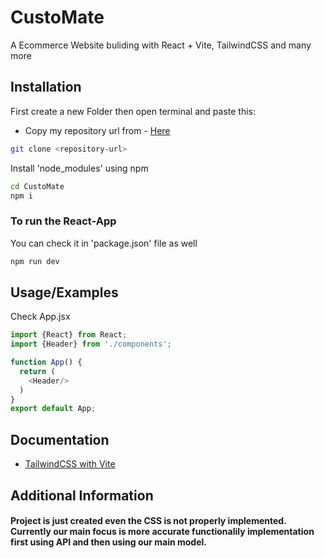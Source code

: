 # CustoMate

A Ecommerce Website buliding with React + Vite, TailwindCSS and many more

## Installation

First create a new Folder then open terminal and paste this:
- Copy my repository url from - [Here](https://github.com/diptayanGit/CustoMate.git)
```bash
git clone <repository-url>
```

Install 'node_modules' using npm
```bash
cd CustoMate
npm i
```



### To run the React-App
You can check it in 'package.json' file as well

```bash
npm run dev
```


## Usage/Examples
Check App.jsx 

```javascript
import {React} from React;
import {Header} from './components';

function App() {
  return (
    <Header/>
  )
}
export default App;
```


## Documentation

- [TailwindCSS with Vite](https://tailwindcss.com/docs/guides/vite#react)


## Additional Information

#### Project is just created even the CSS is not properly implemented. Currently our main focus is more accurate functionalily implementation first using API and then using our main model.